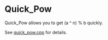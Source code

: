 # Quick_Pow

Quick_Pow allows you to get (a ^ n) % b quickly.

See [quick_pow.cpp](quick_pow.cpp) for details.
